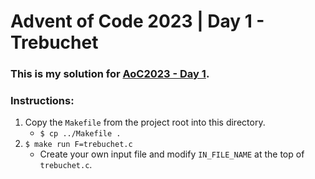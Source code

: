 # Advent of Code 2023 | Day 1 - Trebuchet
### This is my solution for [AoC2023 - Day 1](https://adventofcode.com/2023/day/1).

### Instructions:
1. Copy the `Makefile` from the project root into this directory.
	- `$ cp ../Makefile .`
2. `$ make run F=trebuchet.c`
	- Create your own input file and modify `IN_FILE_NAME` at the top of `trebuchet.c`.
